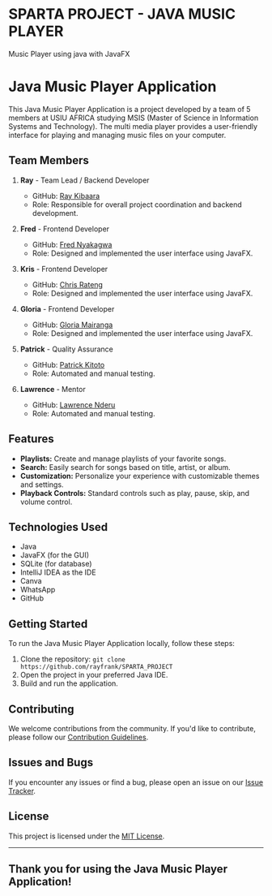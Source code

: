 # SPARTA PROJECT - JAVA MUSIC PLAYER
Music Player using java with JavaFX

# Java Music Player Application

This Java Music Player Application is a project developed by a team of 5 members at USIU AFRICA studying MSIS (Master of Science in Information Systems and Technology). The multi media player provides a user-friendly interface for playing and managing music files on your computer.

## Team Members

1. **Ray** - Team Lead / Backend Developer
   - GitHub: [Ray Kibaara](https://github.com/rayfrank)
   - Role: Responsible for overall project coordination and backend development.

2. **Fred** - Frontend Developer
   - GitHub: [Fred Nyakagwa](https://github.com/nyakagwafred)
   - Role: Designed and implemented the user interface using JavaFX.

3. **Kris** - Frontend Developer
   - GitHub: [Chris Rateng](https://github.com/Throw8008s)
   - Role: Designed and implemented the user interface using JavaFX.

4. **Gloria** - Frontend Developer
   - GitHub: [Gloria Mairanga](https://github.com/ngendomairanga)
   - Role: Designed and implemented the user interface using JavaFX.

5. **Patrick** - Quality Assurance
   - GitHub: [Patrick Kitoto](https://github.com/*)
   - Role: Automated and manual testing.

6. **Lawrence** - Mentor
   - GitHub: [Lawrence Nderu](https://github.com/*)
   - Role: Automated and manual testing.

## Features

- **Playlists:** Create and manage playlists of your favorite songs.
- **Search:** Easily search for songs based on title, artist, or album.
- **Customization:** Personalize your experience with customizable themes and settings.
- **Playback Controls:** Standard controls such as play, pause, skip, and volume control.

## Technologies Used

- Java
- JavaFX (for the GUI)
- SQLite (for database)
- IntelliJ IDEA as the IDE
- Canva
- WhatsApp
- GitHub

## Getting Started

To run the Java Music Player Application locally, follow these steps:

1. Clone the repository: `git clone https://github.com/rayfrank/SPARTA_PROJECT`
2. Open the project in your preferred Java IDE.
3. Build and run the application.

## Contributing

We welcome contributions from the community. If you'd like to contribute, please follow our [Contribution Guidelines](CONTRIBUTING.md).

## Issues and Bugs

If you encounter any issues or find a bug, please open an issue on our [Issue Tracker](https://github.com/your-username/java-music-player/issues).

## License

This project is licensed under the [MIT License](LICENSE).

---

Thank you for using the Java Music Player Application!
---




